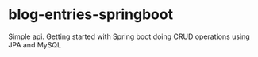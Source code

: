 # blog-entries-springboot
Simple api. Getting started with Spring boot doing CRUD operations using JPA and MySQL

